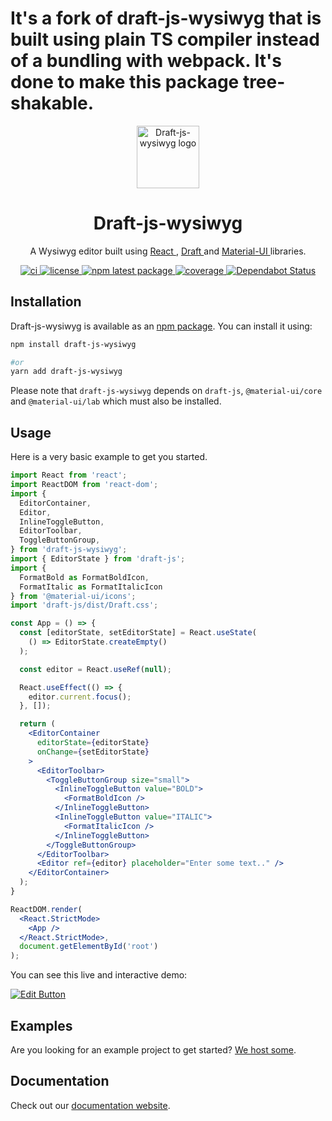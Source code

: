 # It's a fork of draft-js-wysiwyg that is built using plain TS compiler instead of a bundling with webpack. It's done to make this package tree-shakable.

<p align="center">
  <a href="https://draft-js-wysiwyg.com">
    <img width="100" src="https://draft-js-wysiwyg.com/static/logo.svg" alt="Draft-js-wysiwyg logo" />
  </a>
</p>
<h1 align="center">
  Draft-js-wysiwyg
</h1>
<p align="center">
A Wysiwyg editor built using
  <a href="https://reactjs.org/">
    React
  </a>,
  <a href="https://draftjs.org">
    Draft
  </a>
  and
  <a href="https://material-ui.com/">
    Material-UI
  </a>
  libraries.
</p>
<p align="center">
  <a href="https://github.com/romainleduc/draft-js-wysiwyg/actions/workflows/ci.yml">
    <img src="https://github.com/romainleduc/draft-js-wysiwyg/actions/workflows/ci.yml/badge.svg" alt="ci" />
  </a>
  <a href="https://github.com/romainleduc/draft-js-wysiwyg/blob/master/LICENSE">
    <img src="https://img.shields.io/badge/license-MIT-blue.svg" alt="license" />
  </a>
  <a href="https://www.npmjs.com/package/draft-js-wysiwyg">
    <img src="https://img.shields.io/npm/v/draft-js-wysiwyg/latest.svg" alt="npm latest package" />
  </a>
  <a href="https://codecov.io/gh/romainleduc/draft-js-wysiwyg">
    <img src="https://img.shields.io/codecov/c/github/romainleduc/draft-js-wysiwyg" alt="coverage"/>
  </a>
  <a href="https://dependabot.com">
    <img src="https://api.dependabot.com/badges/status?host=github&repo=romainleduc/draft-js-wysiwyg" alt="Dependabot Status" />
  </a>
</p>

## Installation

Draft-js-wysiwyg is available as an [npm package](https://www.npmjs.com/package/draft-js-wysiwyg). You can install it using:

```sh
npm install draft-js-wysiwyg

#or
yarn add draft-js-wysiwyg
```

Please note that `draft-js-wysiwyg` depends on `draft-js`, `@material-ui/core` and `@material-ui/lab` which must also be installed.

## Usage

Here is a very basic example to get you started.

```jsx
import React from 'react';
import ReactDOM from 'react-dom';
import {
  EditorContainer,
  Editor,
  InlineToggleButton,
  EditorToolbar,
  ToggleButtonGroup,
} from 'draft-js-wysiwyg';
import { EditorState } from 'draft-js';
import {
  FormatBold as FormatBoldIcon,
  FormatItalic as FormatItalicIcon
} from '@material-ui/icons';
import 'draft-js/dist/Draft.css';

const App = () => {
  const [editorState, setEditorState] = React.useState(
    () => EditorState.createEmpty()
  );

  const editor = React.useRef(null);

  React.useEffect(() => {
    editor.current.focus();
  }, []);

  return (
    <EditorContainer
      editorState={editorState}
      onChange={setEditorState}
    >
      <EditorToolbar>
        <ToggleButtonGroup size="small">
          <InlineToggleButton value="BOLD">
            <FormatBoldIcon />
          </InlineToggleButton>
          <InlineToggleButton value="ITALIC">
            <FormatItalicIcon />
          </InlineToggleButton>
        </ToggleButtonGroup>
      </EditorToolbar>
      <Editor ref={editor} placeholder="Enter some text.." />
    </EditorContainer>
  );
}

ReactDOM.render(
  <React.StrictMode>
    <App />
  </React.StrictMode>,
  document.getElementById('root')
);
```

You can see this live and interactive demo:

[![Edit Button](https://codesandbox.io/static/img/play-codesandbox.svg)](https://codesandbox.io/s/usage-zlf3t)

## Examples

Are you looking for an example project to get started? [We host some](https://github.com/romainleduc/draft-js-wysiwyg/tree/master/examples).

## Documentation

Check out our [documentation website](https://draft-js-wysiwyg.com).

